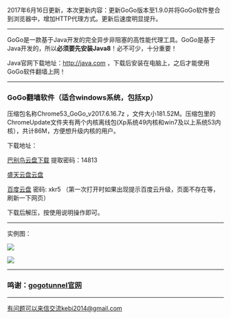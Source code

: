2017年6月16日更新，本次更新内容：更新GoGo版本至1.9.0并将GoGo软件整合到浏览器中，增加HTTP代理方式。更新后速度明显提升。


***

GoGo是一款基于Java开发的完全异步非阻塞的高性能代理工具。GoGo是基于Java开发的，所以**必须要先安装Java8**！必不可少，十分重要！

Java官网下载地址：http://java.com  ，下载后安装在电脑上，之后才能使用GoGo软件翻墙上网！


***

### GoGo翻墙软件（适合windows系统，包括xp）

压缩包名称Chrome53_GoGo_v2017.6.16.7z ，文件大小181.52M。压缩包里的ChromeUpdate文件夹有两个内核离线包(Xp系统49内核和win7及以上系统53内核），共计86M，方便想升级内核的用户。

下载地址：

[巴别鸟云盘下载](http://www.babel.cc/share.do?s=6586010490706948) 提取密码：14813

[盛天云盘云盘](http://pan.stnts.com/s/EeimFFZ)

[百度云盘](http://pan.baidu.com/s/1miPvzBy) 密码: xkr5 （第一次打开时如果出现提示百度云升级，页面不存在等，刷新一下网页）

下载后解压，按使用说明操作即可。

***
实例图：

![](https://raw.githubusercontent.com/Alvin9999/pac2/master/gogo11.png)

![](https://raw.githubusercontent.com/Alvin9999/pac2/master/gogo12.png)


***

### 鸣谢：[gogotunnel官网](http://www.gogotunnel.com/)


***

有问题可以来信交流kebi2014@gmail.com

